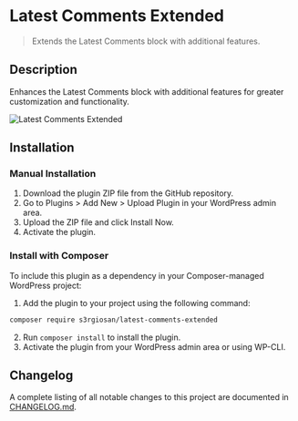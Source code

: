 # Latest Comments Extended

> Extends the Latest Comments block with additional features.

## Description

Enhances the Latest Comments block with additional features for greater customization and functionality.

![Latest Comments Extended](assets/screenshot-1.gif)

## Installation

### Manual Installation

1. Download the plugin ZIP file from the GitHub repository.
2. Go to Plugins > Add New > Upload Plugin in your WordPress admin area.
3. Upload the ZIP file and click Install Now.
4. Activate the plugin.

### Install with Composer

To include this plugin as a dependency in your Composer-managed WordPress project:

1. Add the plugin to your project using the following command:

```bash
composer require s3rgiosan/latest-comments-extended
```

2. Run `composer install` to install the plugin.
3. Activate the plugin from your WordPress admin area or using WP-CLI.

## Changelog

A complete listing of all notable changes to this project are documented in [CHANGELOG.md](https://github.com/s3rgiosan/latest-comments-extended/blob/main/CHANGELOG.md).
